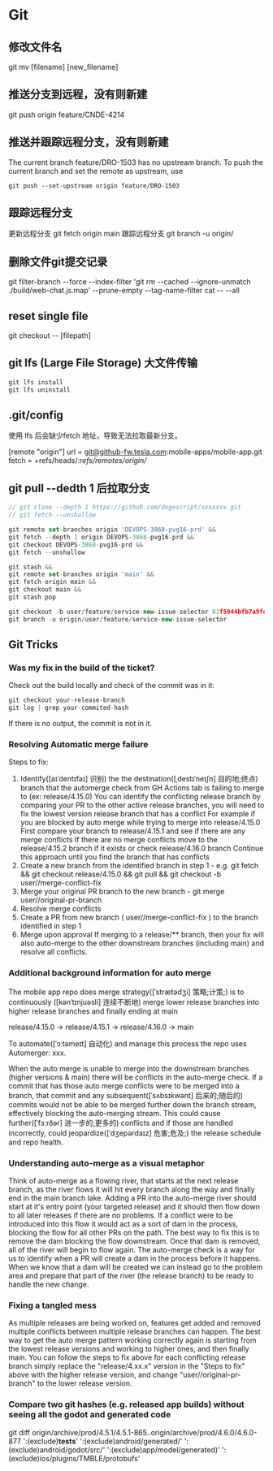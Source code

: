 # Git

## 修改文件名

git mv [filename] [new_filename]

## 推送分支到远程，没有则新建

git push origin feature/CNDE-4214

## 推送并跟踪远程分支，没有则新建

The current branch feature/DRO-1503 has no upstream branch.
To push the current branch and set the remote as upstream, use

    git push --set-upstream origin feature/DRO-1503

## 跟踪远程分支

更新远程分支
git fetch origin main
跟踪远程分支
git branch -u origin/

## 删除文件git提交记录

git filter-branch --force --index-filter 'git rm --cached --ignore-unmatch ./build/web-chat.js.map' --prune-empty --tag-name-filter cat -- --all

## reset single file

git checkout -- [filepath]

## git lfs (Large File Storage) 大文件传输

```js
git lfs install
git lfs uninstall
```

## .git/config

使用 lfs 后会缺少fetch 地址，导致无法拉取最新分支。

[remote "origin"]
	url = git@github-fw.tesla.com:mobile-apps/mobile-app.git
	fetch = +refs/heads/*:refs/remotes/origin/*

## git pull --dedth 1 后拉取分支

```js
// git clone --depth 1 https://github.com/dogescript/xxxxxxx.git
// git fetch --unshallow

git remote set-branches origin 'DEVOPS-3868-pvg16-prd' &&
git fetch --depth 1 origin DEVOPS-3868-pvg16-prd &&
git checkout DEVOPS-3868-pvg16-prd &&
git fetch --unshallow

git stash &&
git remote set-branches origin 'main' &&
git fetch origin main &&
git checkout main &&
git stash pop

git checkout -b user/feature/service-new-issue-selector 81f5944bfb7a9fef2f8f21d7c156c61e82e35a1e
git branch -u origin/user/feature/service-new-issue-selector
```

## Git Tricks

### Was my fix in the build of the ticket?

Check out the build locally and check of the commit was in it:

```js
git checkout your-release-branch
git log | grep your-commited-hash
```

If there is no output, the commit is not in it.

### Resolving Automatic merge failure

Steps to fix:

1. Identify([aɪˈdentɪfaɪ] 识别) the the destination([ˌdestɪˈneɪʃn] 目的地;终点) branch that the automerge check from GH Actions tab is failing to merge to (ex:  release/4.15.0)
    You can identify the conflicting release branch by comparing your PR to the other active release branches, you will need to fix the lowest version release branch that has a conflict
        For example if you are blocked by auto merge while trying to merge into release/4.15.0
        First compare your branch to release/4.15.1 and see if there are any merge conflicts
        If there are no merge conflicts move to the release/4.15.2 branch if it exists or check release/4.16.0 branch
        Continue this approach until you find the branch that has conflicts
2. Create a new branch from the identified branch in step 1 - e.g.  git fetch && git checkout release/4.15.0 && git pull && git checkout -b user/<username>/merge-conflict-fix
3. Merge your original PR branch to the new branch -  git merge user/<username>/original-pr-branch
4. Resolve merge conflicts
5. Create a PR from new branch ( user/<username>/merge-conflict-fix ) to the branch identified in step 1
6. Merge upon approval
    If merging to a release/** branch, then your fix will also auto-merge to the other downstream branches (including main) and resolve all conflicts.

### Additional background information for auto merge

The mobile app repo does merge strategy([ˈstrætədʒi] 策略;计策;) is to continuously ([kənˈtɪnjuəsli] 连续不断地) merge lower release branches into higher release branches and finally ending at main

release/4.15.0 → release/4.15.1 → release/4.16.0 → main

To automate([ˈɔːtəmeɪt] 自动化) and manage this process the repo uses Automerger: xxx.

When the auto merge is unable to merge into the downstream branches (higher versions & main) there will be conflicts in the auto-merge check. If a commit that has those auto merge conflicts were to be merged into a branch, that commit and any subsequent([ˈsʌbsɪkwənt] 后来的;随后的) commits would not be able to be merged further down the branch stream, effectively blocking the auto-merging stream. This could cause further([ˈfɜːrðər] 进一步的;更多的) conflicts and if those are handled incorrectly, could jeopardize([ˈdʒepərdaɪz] 危害;危及;) the release schedule and repo health.

### Understanding auto-merge as a visual metaphor

Think of auto-merge as a flowing river, that starts at the next release branch, as the river flows it will hit every branch along the way and finally end in the main branch lake.
Adding a PR into the auto-merge river should start at it's entry point (your targeted release) and it should then flow down to all later releases if there are no problems.
If a conflict were to be introduced into this flow it would act as a sort of dam in the process, blocking the flow for all other PRs on the path.
The best way to fix this is to remove the dam blocking the flow downstream.
Once that dam is removed, all of the river will begin to flow again.
The auto-merge check is a way for us to identify when a PR will create a dam in the process before it happens.
When we know that a dam will be created we can instead go to the problem area and prepare that part of the river (the release branch) to be ready to handle the new change. 

### Fixing a tangled mess

As multiple releases are being worked on, features get added and removed multiple conflicts between multiple release branches can happen.
The best way to get the auto merge pattern working correctly again is starting from the lowest release versions and working to higher ones, and then finally main.
You can follow the steps to fix above for each conflicting release branch simply replace the "release/4.xx.x" version in the "Steps to fix" above with the higher release version, and change "user/<username>/original-pr-branch" to the lower release version.

### Compare two git hashes (e.g. released app builds) without seeing all the godot and generated code

git diff origin/archive/prod/4.5.1/4.5.1-865..origin/archive/prod/4.6.0/4.6.0-877 ':(exclude)__tests__' ':(exclude)android/generated/' ':(exclude)android/godot/src/' ':(exclude)app/model/generated)' ':(exclude)ios/plugins/TMBLE/protobufs'
